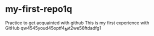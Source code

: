 # my-first-repo1q
Practice to get acquainted with github
This is my first experience with GitHub
qw4545youd45optfفغ4t2we56ftdadfg1

